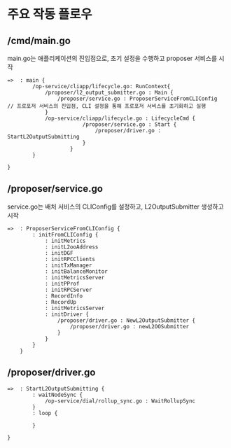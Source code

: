 # 주요 작동 플로우

## /cmd/main.go
main.go는 애플리케이션의 진입점으로, 초기 설정을 수행하고 proposer 서비스를 시작

```plaintext
=>  : main {
        /op-service/cliapp/lifecycle.go: RunContext{
            /proposer/l2_output_submitter.go : Main {
                /proposer/service.go : ProposerServiceFromCLIConfig   // 프로포저 서비스의 진입점, CLI 설정을 통해 프로포저 서비스를 초기화하고 실행
            }
            /op-service/cliapp/lifecycle.go : LifecycleCmd {
                        /proposer/service.go : Start {
                            /proposer/driver.go : StartL2OutputSubmitting
                        }
                    }
        }

}
```


## /proposer/service.go
service.go는 배처 서비스의 CLIConfig를 설정하고, L2OutputSubmitter 생성하고 시작

```plaintext
=>  : ProposerServiceFromCLIConfig {
        : initFromCLIConfig {
            : initMetrics
            : initL2ooAddress
            : initDGF
            : initRPCClients
            : initTxManager
            : initBalanceMonitor
            : initMetricsServer
            : initPProf
            : initRPCServer
            : RecordInfo
            : RecordUp
            : initMetricsServer
            : initDriver {
                /proposer/driver.go : NewL2OutputSubmitter {
                    /proposer/driver.go : newL2OOSubmitter
                }
            }
        }
    }
```

## /proposer/driver.go

```plaintext
=>  : StartL2OutputSubmitting {
        : waitNodeSync {
            /op-service/dial/rollup_sync.go : WaitRollupSync
        }
        : loop {

        }

}